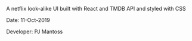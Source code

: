 A netflix look-alike UI built with React and TMDB API and styled with CSS

Date: 11-Oct-2019

Developer: PJ Mantoss